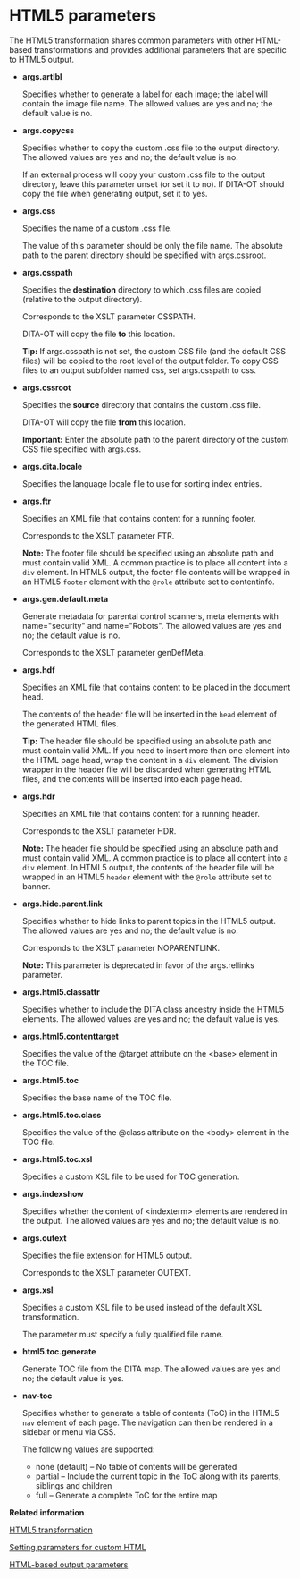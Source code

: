 # HTML5 parameters

The HTML5 transformation shares common parameters with other HTML-based transformations and provides additional parameters that are specific to HTML5 output. 

-   **args.artlbl**

    Specifies whether to generate a label for each image; the label will contain the image file name. The allowed values are yes and no; the default value is no.

-   **args.copycss**

    Specifies whether to copy the custom .css file to the output directory. The allowed values are yes and no; the default value is no.

    If an external process will copy your custom .css file to the output directory, leave this parameter unset \(or set it to no\). If DITA-OT should copy the file when generating output, set it to yes.

-   **args.css**

    Specifies the name of a custom .css file.

    The value of this parameter should be only the file name. The absolute path to the parent directory should be specified with args.cssroot.

-   **args.csspath**

    Specifies the **destination** directory to which .css files are copied \(relative to the output directory\).

    Corresponds to the XSLT parameter CSSPATH.

    DITA-OT will copy the file **to** this location.

    **Tip:** If args.csspath is not set, the custom CSS file \(and the default CSS files\) will be copied to the root level of the output folder. To copy CSS files to an output subfolder named css, set args.csspath to css.

-   **args.cssroot**

    Specifies the **source** directory that contains the custom .css file.

    DITA-OT will copy the file **from** this location.

    **Important:** Enter the absolute path to the parent directory of the custom CSS file specified with args.css.

-   **args.dita.locale**

    Specifies the language locale file to use for sorting index entries.

-   **args.ftr**

    Specifies an XML file that contains content for a running footer.

    Corresponds to the XSLT parameter FTR.

    **Note:** The footer file should be specified using an absolute path and must contain valid XML. A common practice is to place all content into a `div` element. In HTML5 output, the footer file contents will be wrapped in an HTML5 `footer` element with the `@role` attribute set to contentinfo.

-   **args.gen.default.meta**

    Generate metadata for parental control scanners, meta elements with name="security" and name="Robots". The allowed values are yes and no; the default value is no.

    Corresponds to the XSLT parameter genDefMeta.

-   **args.hdf**

    Specifies an XML file that contains content to be placed in the document head.

    The contents of the header file will be inserted in the `head` element of the generated HTML files.

    **Tip:** The header file should be specified using an absolute path and must contain valid XML. If you need to insert more than one element into the HTML page head, wrap the content in a `div` element. The division wrapper in the header file will be discarded when generating HTML files, and the contents will be inserted into each page head.

-   **args.hdr**

    Specifies an XML file that contains content for a running header.

    Corresponds to the XSLT parameter HDR.

    **Note:** The header file should be specified using an absolute path and must contain valid XML. A common practice is to place all content into a `div` element. In HTML5 output, the contents of the header file will be wrapped in an HTML5 `header` element with the `@role` attribute set to banner.

-   **args.hide.parent.link**

    Specifies whether to hide links to parent topics in the HTML5 output. The allowed values are yes and no; the default value is no.

    Corresponds to the XSLT parameter NOPARENTLINK.

    **Note:** This parameter is deprecated in favor of the args.rellinks parameter.

-   **args.html5.classattr**

    Specifies whether to include the DITA class ancestry inside the HTML5 elements. The allowed values are yes and no; the default value is yes.

-   **args.html5.contenttarget**

    Specifies the value of the @target attribute on the <base\> element in the TOC file.

-   **args.html5.toc**

    Specifies the base name of the TOC file.

-   **args.html5.toc.class**

    Specifies the value of the @class attribute on the <body\> element in the TOC file.

-   **args.html5.toc.xsl**

    Specifies a custom XSL file to be used for TOC generation.

-   **args.indexshow**

    Specifies whether the content of <indexterm\> elements are rendered in the output. The allowed values are yes and no; the default value is no.

-   **args.outext**

    Specifies the file extension for HTML5 output.

    Corresponds to the XSLT parameter OUTEXT.

-   **args.xsl**

    Specifies a custom XSL file to be used instead of the default XSL transformation.

    The parameter must specify a fully qualified file name.

-   **html5.toc.generate**

    Generate TOC file from the DITA map. The allowed values are yes and no; the default value is yes.

-   **nav-toc**

    Specifies whether to generate a table of contents \(ToC\) in the HTML5 `nav` element of each page. The navigation can then be rendered in a sidebar or menu via CSS.

    The following values are supported:

    -   none \(default\) – No table of contents will be generated
    -   partial – Include the current topic in the ToC along with its parents, siblings and children
    -   full – Generate a complete ToC for the entire map

**Related information**  


[HTML5 transformation](../topics/dita2html5.md)

[Setting parameters for custom HTML](../topics/html-customization-parameters.md)

[HTML-based output parameters](../parameters/parameters-base-html.md)

